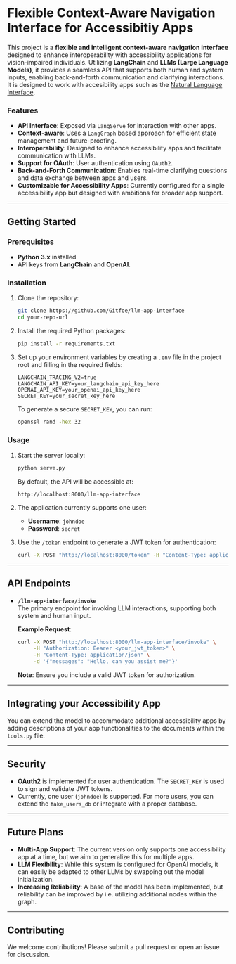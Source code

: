 # Flexible Context-Aware Navigation Interface for Accessibitiy Apps

This project is a **flexible and intelligent context-aware navigation interface** designed to enhance interoperability with accessibility applications for vision-impaired individuals. Utilizing **LangChain** and **LLMs (Large Language Models)**, it provides a seamless API that supports both human and system inputs, enabling back-and-forth communication and clarifying interactions. It is designed to work with accesibility apps such as the [Natural Language Interface](https://github.com/StudyProject-NLI/NLInterface).

### Features

- **API Interface**: Exposed via `LangServe` for interaction with other apps.
- **Context-aware**: Uses a `LangGraph` based approach for efficient state management and future-proofing.
- **Interoperability**: Designed to enhance accessibility apps and facilitate communication with LLMs.
- **Support for OAuth**: User authentication using `OAuth2`.
- **Back-and-Forth Communication**: Enables real-time clarifying questions and data exchange between apps and users.
- **Customizable for Accessibility Apps**: Currently configured for a single accessibility app but designed with ambitions for broader app support.

---

## Getting Started

### Prerequisites

- **Python 3.x** installed
- API keys from **LangChain** and **OpenAI**.

### Installation

1. Clone the repository:
   ```bash
   git clone https://github.com/Gitfoe/llm-app-interface
   cd your-repo-url
   ```

2. Install the required Python packages:
   ```bash
   pip install -r requirements.txt
   ```

3. Set up your environment variables by creating a `.env` file in the project root and filling in the required fields:
   ```env
   LANGCHAIN_TRACING_V2=true
   LANGCHAIN_API_KEY=your_langchain_api_key_here
   OPENAI_API_KEY=your_openai_api_key_here
   SECRET_KEY=your_secret_key_here
   ```

   To generate a secure `SECRET_KEY`, you can run:
   ```bash
   openssl rand -hex 32
   ```

### Usage

1. Start the server locally:
   ```bash
   python serve.py
   ```

   By default, the API will be accessible at:
   ```
   http://localhost:8000/llm-app-interface
   ```

2. The application currently supports one user:
   - **Username**: `johndoe`
   - **Password**: `secret`

3. Use the `/token` endpoint to generate a JWT token for authentication:
   ```bash
   curl -X POST "http://localhost:8000/token" -H "Content-Type: application/x-www-form-urlencoded" -d "username=johndoe&password=secret"
   ```

---

## API Endpoints

- **`/llm-app-interface/invoke`**  
  The primary endpoint for invoking LLM interactions, supporting both system and human input.

  **Example Request**:
  ```bash
  curl -X POST "http://localhost:8000/llm-app-interface/invoke" \
       -H "Authorization: Bearer <your_jwt_token>" \
       -H "Content-Type: application/json" \
       -d '{"messages": "Hello, can you assist me?"}'
  ```

  **Note**: Ensure you include a valid JWT token for authorization.

---

## Integrating your Accessibility App

You can extend the model to accommodate additional accessibility apps by adding descriptions of your app functionalities to the documents within the `tools.py` file.

---

## Security

- **OAuth2** is implemented for user authentication. The `SECRET_KEY` is used to sign and validate JWT tokens.
- Currently, one user (`johndoe`) is supported. For more users, you can extend the `fake_users_db` or integrate with a proper database.
  
---

## Future Plans

- **Multi-App Support**: The current version only supports one accessibility app at a time, but we aim to generalize this for multiple apps.
- **LLM Flexibility**: While this system is configured for OpenAI models, it can easily be adapted to other LLMs by swapping out the model initialization.
- **Increasing Reliability**: A base of the model has been implemented, but reliability can be improved by i.e. utilizing additional nodes within the graph.

---

## Contributing

We welcome contributions! Please submit a pull request or open an issue for discussion.